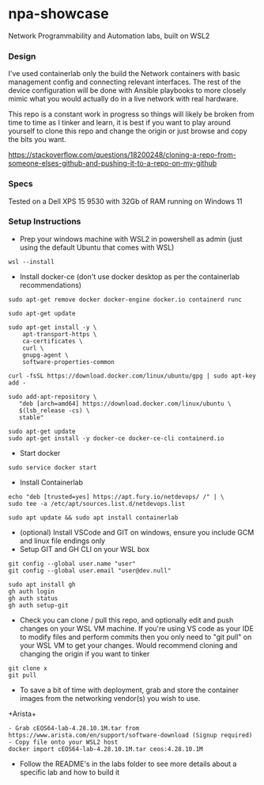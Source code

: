 # npa-showcase
Network Programmability and Automation labs, built on WSL2

### Design

I've used containerlab only the build the Network containers with basic management config and connecting relevant interfaces. The rest of the device configuration will be done with Ansible playbooks to more closely mimic what you would actually do in a live network with real hardware.

This repo is a constant work in progress so things will likely be broken from time to time as I tinker and learn, it is best if you want to play around yourself to clone this repo and change the origin or just browse and copy the bits you want.

https://stackoverflow.com/questions/18200248/cloning-a-repo-from-someone-elses-github-and-pushing-it-to-a-repo-on-my-github

### Specs

Tested on a Dell XPS 15 9530 with 32Gb of RAM running on Windows 11

### Setup Instructions

- Prep your windows machine with WSL2 in powershell as admin (just using the default Ubuntu that comes with WSL)
```
wsl --install
```

- Install docker-ce (don't use docker desktop as per the containerlab recommendations)
```
sudo apt-get remove docker docker-engine docker.io containerd runc

sudo apt-get update

sudo apt-get install -y \
    apt-transport-https \
    ca-certificates \
    curl \
    gnupg-agent \
    software-properties-common

curl -fsSL https://download.docker.com/linux/ubuntu/gpg | sudo apt-key add -

sudo add-apt-repository \
   "deb [arch=amd64] https://download.docker.com/linux/ubuntu \
   $(lsb_release -cs) \
   stable"

sudo apt-get update
sudo apt-get install -y docker-ce docker-ce-cli containerd.io
```

- Start docker
```
sudo service docker start
```

- Install Containerlab
```
echo "deb [trusted=yes] https://apt.fury.io/netdevops/ /" | \
sudo tee -a /etc/apt/sources.list.d/netdevops.list

sudo apt update && sudo apt install containerlab
```

- (optional) Install VSCode and GIT on windows, ensure you include GCM and linux file endings only
- Setup GIT and GH CLI on your WSL box
```
git config --global user.name "user"
git config --global user.email "user@dev.null"

sudo apt install gh
gh auth login
gh auth status
gh auth setup-git
```

- Check you can clone / pull this repo, and optionally edit and push changes on your WSL VM machine. If you're using VS code as your IDE to modify files and perform commits then you only need to "git pull" on your WSL VM to get your changes. Would recommend cloning and changing the origin if you want to tinker

```
git clone x
git pull 
```

- To save a bit of time with deployment, grab and store the container images from the networking vendor(s) you wish to use. 

+Arista+
```
- Grab cEOS64-lab-4.28.10.1M.tar from https://www.arista.com/en/support/software-download (Signup required)
- Copy file onto your WSL2 host
docker import cEOS64-lab-4.28.10.1M.tar ceos:4.28.10.1M
```

- Follow the README's in the labs folder to see more details about a specific lab and how to build it